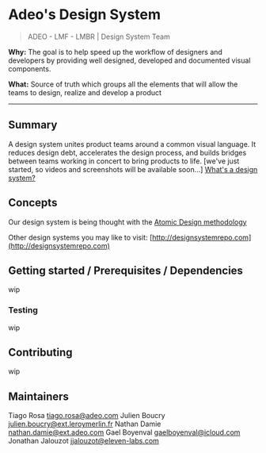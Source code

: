 # Adeo's Design System 
> ADEO - LMF - LMBR | Design System Team

**Why:** The goal is to help speed up the workflow of designers and developers by providing well designed, developed and documented visual components.

**What:** Source of truth which groups all the elements that will allow the teams to design, realize and develop a product

---------------------------------

## Summary

A design system unites product teams around a common visual language. It reduces design debt, accelerates the design process, and builds bridges between teams working in concert to bring products to life.
[we've just started, so videos and screenshots will be available soon...]
[What's a design system?](https://uxdesign.cc/everything-you-need-to-know-about-design-systems-54b109851969)

## Concepts

Our design system is being thought with the [Atomic Design methodology](http://bradfrost.com/blog/post/atomic-web-design/)

Other design systems you may like to visit: [http://designsystemrepo.com](http://designsystemrepo.com)

## Getting started / Prerequisites / Dependencies

wip

### Testing

wip

## Contributing

wip


## Maintainers

Tiago Rosa <tiago.rosa@adeo.com>
Julien Boucry <julien.boucry@ext.leroymerlin.fr>
Nathan Damie <nathan.damie@ext.adeo.com>
Gael Boyenval <gaelboyenval@icloud.com>
Jonathan Jalouzot <jjalouzot@eleven-labs.com>
